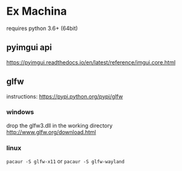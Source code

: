 # Ex Machina

requires python 3.6+ (64bit)

## pyimgui api

https://pyimgui.readthedocs.io/en/latest/reference/imgui.core.html


## glfw

instructions: https://pypi.python.org/pypi/glfw

### windows

drop the glfw3.dll in the working directory
http://www.glfw.org/download.html

### linux

`pacaur -S glfw-x11`
or
`pacaur -S glfw-wayland`
